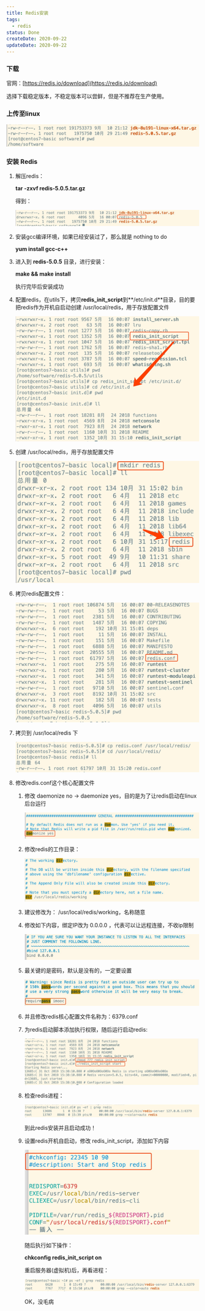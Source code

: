 ```yaml
---
title: Redis安装
tags:
  - redis
status: Done
createDate: 2020-09-22
updateDate: 2020-09-22
---
```


### **下载**

官网：[https://redis.io/download](https://redis.io/download)

选择下载稳定版本，不稳定版本可以尝鲜，但是不推荐在生产使用。

### **上传至linux**

![%E4%B8%BB%E4%BB%8E%E5%A4%8D%E5%88%B6%E9%AB%98%E5%8F%AF%E7%94%A8Redis%E9%9B%86%E7%BE%A4%E4%B9%8B%E5%AE%89%E8%A3%85%20Redis%EF%BC%88%E5%85%AD%EF%BC%89%20f6f8bd84e6f94e9d9653ee1f7e55a1c6/Untitled.png](../attachments/Redis-02.Redis安装/Untitled.png)

### **安装 Redis**

1. 解压redis：
    
    **tar -zxvf redis-5.0.5.tar.gz**
    
    得到：
    
    ![%E4%B8%BB%E4%BB%8E%E5%A4%8D%E5%88%B6%E9%AB%98%E5%8F%AF%E7%94%A8Redis%E9%9B%86%E7%BE%A4%E4%B9%8B%E5%AE%89%E8%A3%85%20Redis%EF%BC%88%E5%85%AD%EF%BC%89%20f6f8bd84e6f94e9d9653ee1f7e55a1c6/Untitled%201.png](../attachments/Redis-02.Redis安装/Untitled%201.png)
    
2. 安装gcc编译环境，如果已经安装过了，那么就是 nothing to do
    
    **yum install gcc-c++**
    
3. 进入到 **redis-5.0.5** 目录，进行安装：
    
    **make && make install**
    
    执行完毕后安装成功
    
4. 配置redis，在utils下，拷贝**redis_init_script**到**/etc/init.d**目录，目的要把redis作为开机自启动创建 /usr/local/redis，用于存放配置文件
    
    ![%E4%B8%BB%E4%BB%8E%E5%A4%8D%E5%88%B6%E9%AB%98%E5%8F%AF%E7%94%A8Redis%E9%9B%86%E7%BE%A4%E4%B9%8B%E5%AE%89%E8%A3%85%20Redis%EF%BC%88%E5%85%AD%EF%BC%89%20f6f8bd84e6f94e9d9653ee1f7e55a1c6/Untitled%202.png](../attachments/Redis-02.Redis安装/Untitled%202.png)
    
5. 创建 /usr/local/redis，用于存放配置文件
    
    ![%E4%B8%BB%E4%BB%8E%E5%A4%8D%E5%88%B6%E9%AB%98%E5%8F%AF%E7%94%A8Redis%E9%9B%86%E7%BE%A4%E4%B9%8B%E5%AE%89%E8%A3%85%20Redis%EF%BC%88%E5%85%AD%EF%BC%89%20f6f8bd84e6f94e9d9653ee1f7e55a1c6/Untitled%203.png](../attachments/Redis-02.Redis安装/Untitled%203.png)
    
6. 拷贝redis配置文件：
    
    ![%E4%B8%BB%E4%BB%8E%E5%A4%8D%E5%88%B6%E9%AB%98%E5%8F%AF%E7%94%A8Redis%E9%9B%86%E7%BE%A4%E4%B9%8B%E5%AE%89%E8%A3%85%20Redis%EF%BC%88%E5%85%AD%EF%BC%89%20f6f8bd84e6f94e9d9653ee1f7e55a1c6/Untitled%204.png](../attachments/Redis-02.Redis安装/Untitled%204.png)
    
7. 拷贝到 /usr/local/redis 下
    
    ![%E4%B8%BB%E4%BB%8E%E5%A4%8D%E5%88%B6%E9%AB%98%E5%8F%AF%E7%94%A8Redis%E9%9B%86%E7%BE%A4%E4%B9%8B%E5%AE%89%E8%A3%85%20Redis%EF%BC%88%E5%85%AD%EF%BC%89%20f6f8bd84e6f94e9d9653ee1f7e55a1c6/Untitled%205.png](../attachments/Redis-02.Redis安装/Untitled%205.png)
    
8. 修改redis.conf这个核心配置文件
    1. 修改 daemonize no -> daemonize yes，目的是为了让redis启动在linux后台运行
        
        ![%E4%B8%BB%E4%BB%8E%E5%A4%8D%E5%88%B6%E9%AB%98%E5%8F%AF%E7%94%A8Redis%E9%9B%86%E7%BE%A4%E4%B9%8B%E5%AE%89%E8%A3%85%20Redis%EF%BC%88%E5%85%AD%EF%BC%89%20f6f8bd84e6f94e9d9653ee1f7e55a1c6/Untitled%206.png](../attachments/Redis-02.Redis安装/Untitled%206.png)
        
    2. 修改redis的工作目录：
        
        ![%E4%B8%BB%E4%BB%8E%E5%A4%8D%E5%88%B6%E9%AB%98%E5%8F%AF%E7%94%A8Redis%E9%9B%86%E7%BE%A4%E4%B9%8B%E5%AE%89%E8%A3%85%20Redis%EF%BC%88%E5%85%AD%EF%BC%89%20f6f8bd84e6f94e9d9653ee1f7e55a1c6/Untitled%207.png](../attachments/Redis-02.Redis安装/Untitled%207.png)
        
    3. 建议修改为： /usr/local/redis/working，名称随意
    4. 修改如下内容，绑定IP改为 0.0.0.0 ，代表可以让远程连接，不收ip限制
        
        ![%E4%B8%BB%E4%BB%8E%E5%A4%8D%E5%88%B6%E9%AB%98%E5%8F%AF%E7%94%A8Redis%E9%9B%86%E7%BE%A4%E4%B9%8B%E5%AE%89%E8%A3%85%20Redis%EF%BC%88%E5%85%AD%EF%BC%89%20f6f8bd84e6f94e9d9653ee1f7e55a1c6/Untitled%208.png](../attachments/Redis-02.Redis安装/Untitled%208.png)
        
    5. 最关键的是密码，默认是没有的，一定要设置
        
        ![%E4%B8%BB%E4%BB%8E%E5%A4%8D%E5%88%B6%E9%AB%98%E5%8F%AF%E7%94%A8Redis%E9%9B%86%E7%BE%A4%E4%B9%8B%E5%AE%89%E8%A3%85%20Redis%EF%BC%88%E5%85%AD%EF%BC%89%20f6f8bd84e6f94e9d9653ee1f7e55a1c6/Untitled%209.png](../attachments/Redis-02.Redis安装/Untitled%209.png)
        
    6. 并且修改redis核心配置文件名称为：6379.conf
    7. 为redis启动脚本添加执行权限，随后运行启动redis:
        
        ![%E4%B8%BB%E4%BB%8E%E5%A4%8D%E5%88%B6%E9%AB%98%E5%8F%AF%E7%94%A8Redis%E9%9B%86%E7%BE%A4%E4%B9%8B%E5%AE%89%E8%A3%85%20Redis%EF%BC%88%E5%85%AD%EF%BC%89%20f6f8bd84e6f94e9d9653ee1f7e55a1c6/Untitled%2010.png](../attachments/Redis-02.Redis安装/Untitled%2010.png)
        
    8. 检查redis进程：
        
        ![%E4%B8%BB%E4%BB%8E%E5%A4%8D%E5%88%B6%E9%AB%98%E5%8F%AF%E7%94%A8Redis%E9%9B%86%E7%BE%A4%E4%B9%8B%E5%AE%89%E8%A3%85%20Redis%EF%BC%88%E5%85%AD%EF%BC%89%20f6f8bd84e6f94e9d9653ee1f7e55a1c6/Untitled%2011.png](../attachments/Redis-02.Redis安装/Untitled%2011.png)
        
        到此redis安装并且启动成功！
        
    9. 设置redis开机自启动，修改 redis_init_script，添加如下内容
        
        ![%E4%B8%BB%E4%BB%8E%E5%A4%8D%E5%88%B6%E9%AB%98%E5%8F%AF%E7%94%A8Redis%E9%9B%86%E7%BE%A4%E4%B9%8B%E5%AE%89%E8%A3%85%20Redis%EF%BC%88%E5%85%AD%EF%BC%89%20f6f8bd84e6f94e9d9653ee1f7e55a1c6/Untitled%2012.png](../attachments/Redis-02.Redis安装/Untitled%2012.png)
        
        随后执行如下操作：
        
        **chkconfig redis_init_script on**
        
        重启服务器(虚拟机)后，再看进程：
        
        ![%E4%B8%BB%E4%BB%8E%E5%A4%8D%E5%88%B6%E9%AB%98%E5%8F%AF%E7%94%A8Redis%E9%9B%86%E7%BE%A4%E4%B9%8B%E5%AE%89%E8%A3%85%20Redis%EF%BC%88%E5%85%AD%EF%BC%89%20f6f8bd84e6f94e9d9653ee1f7e55a1c6/Untitled%2013.png](../attachments/Redis-02.Redis安装/Untitled%2013.png)
        
        OK，没毛病